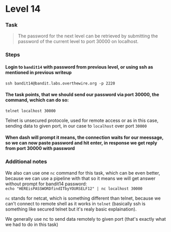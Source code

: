 Level 14
======

### Task

> The password for the next level can be retrieved by submitting the password of the current level to port 30000 on localhost.

### Steps

#### Login to `bandit14` with password from previous level, or using ssh as mentioned in previous writeup
`ssh bandit14@bandit.labs.overthewire.org -p 2220`

#### The task points, that we should send our password via port 30000, the command, wchich can do so:
`telnet localhost 30000`

Telnet is unsecured protocole, used for remote access or as in this case, sending data to given port, in our case to `localhost` over port `30000`

#### When dash will prompt it means, the connection waits for our meessage, so we can now paste password and hit enter, in response we get reply from port 30000 with password 

### Additional notes 

We also can use one `nc` command for this task, which can be even better, because we can use a pipeline with that so it means we will get answer without prompt for bandit14 password:<br>
`echo "HEREisPASSWORDfindITbyYOURSELF12" | nc localhost 30000`

`nc` stands for netcat, which is something different than telnet, because we can't connect to remote shell as it works in `telnet` (basically ssh is something like secured telnet but it's realy basic explaination).

We generally use nc to send data remotely to given port (that's exactly what we had to do in this task)


